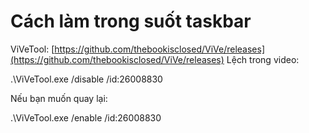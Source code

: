 # Cách làm trong suốt taskbar

ViVeTool: [https://github.com/thebookisclosed/ViVe/releases](https://github.com/thebookisclosed/ViVe/releases) Lệch trong video:

.\ViVeTool.exe /disable /id:26008830

Nếu bạn muốn quay lại:

.\ViVeTool.exe /enable /id:26008830
